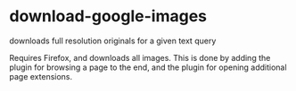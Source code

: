 # download-google-images
downloads full resolution originals for a given text query

Requires Firefox, and downloads all images. This is done by adding the plugin for browsing a page to the end, and the plugin for opening additional page extensions.
